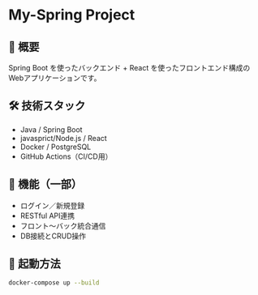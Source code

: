 # My-Spring Project

## 🌟 概要
Spring Boot を使ったバックエンド + React を使ったフロントエンド構成のWebアプリケーションです。

## 🛠️ 技術スタック
- Java / Spring Boot
- javasprict/Node.js / React
- Docker / PostgreSQL
- GitHub Actions（CI/CD用）

## 📌 機能（一部）
- ログイン／新規登録
- RESTful API連携
- フロント〜バック統合通信
- DB接続とCRUD操作

## 🚀 起動方法
```bash
docker-compose up --build
